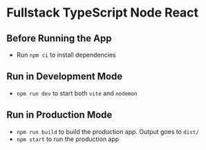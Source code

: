 # Fullstack TypeScript Node React

## Before Running the App
- Run `npm ci` to install dependencies

## Run in Development Mode
- `npm run dev` to start both `vite` and `nodemon`

## Run in Production Mode
- `npm run build` to build the production app. Output goes to `dist/`
- `npm start` to run the production app
